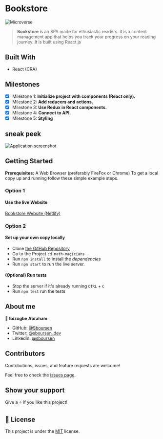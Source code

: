 # Bookstore

![Microverse](https://img.shields.io/badge/Microverse-blueviolet)

> **Bookstore** is an SPA made for ethusiastic readers. it is a content management app that helps you track your progress on your reading journey.
> It is built using React.js

## Built With

- React (CRA)

## Milestones

- [x] Milestone 1: **Initialize project with components (React only).**
- [x] Milestone 2: **Add reducers and actions.**
- [x] Milestone 3: **Use Redux in React components.**
- [x] Milestone 4: **Connect to API.**
- [x] Milestone 5: **Styling**

## sneak peek

![Application screenshot]()

## Getting Started

**Prerequisites:** A Web Browser (preferably FireFox or Chrome)
To get a local copy up and running follow these simple example steps.

### **Option 1**

#### Use the live Website

[Bookstore Website (Netlify)]()

### **Option 2**

#### Set up your own copy locally

- Clone [the GitHub Repository](https://github.com/Ibizugbe/bookstore)
- Go to the Project `cd math-magicians`
- Run `npm install` to install the _dependencies_
- Run `npm start` to run the live server.

#### (Optional) Run tests

- Stop the server if it's already running `CTRL` + `C`
- Run `npm test` run the tests

## About me

👤 **Ibizugbe Abraham**

- GitHub: [@Sboursen](https://github.com/Ibizugbe)
- Twitter: [@sboursen_dev](https://twitter.com/abrahamibizugbe)
- LinkedIn: [@sboursen](https://linkedin.com/in/abraham-ibizugbe)

## Contributors

Contributions, issues, and feature requests are welcome!

Feel free to check the [issues page](../../issues/).

## Show your support

Give a ⭐️ if you like this project!

## 📝 License

This project is under the [MIT](./LICENSE) license.
